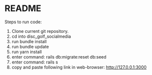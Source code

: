 # README

Steps to run code:
1. Clone current git repository.
2. cd into disc_golf_socialmedia
3. run bundle install
4. run bundle update
5. run yarn install
6. enter command: rails db:migrate:reset db:seed
7. enter command: rails s
8. copy and paste following link in web-browser: http://127.0.0.1:3000
